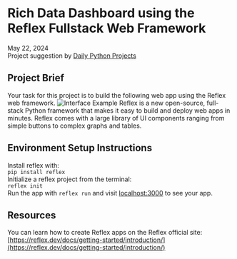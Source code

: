 # Rich Data Dashboard using the Reflex Fullstack Web Framework

May 22, 2024<br>
Project suggestion by [Daily Python Projects](https://dailypythonprojects.substack.com/)

## Project Brief

Your task for this project is to build the following web app using the Reflex web framework.
![Interface Example](https://substackcdn.com/image/fetch/w_1456,c_limit,f_webp,q_auto:good,fl_progressive:steep/https%3A%2F%2Fsubstack-post-media.s3.amazonaws.com%2Fpublic%2Fimages%2Fe5ac599a-8c18-446f-8c9a-6cc24df40b54.heic)
Reflex is a new open-source, full-stack Python framework that makes it easy to build and deploy web apps in minutes. Reflex comes with a large library of UI components ranging from simple buttons to complex graphs and tables.

## Environment Setup Instructions

Install reflex with:<br>
`pip install reflex`<br>
Initialize a reflex project from the terminal:<br>
`reflex init`<br>
Run the app with `reflex run` and visit [localhost:3000](http//localhost:3000) to see your app.

## Resources

You can learn how to create Reflex apps on the Reflex official site:<br>
[https://reflex.dev/docs/getting-started/introduction/](https://reflex.dev/docs/getting-started/introduction/)
